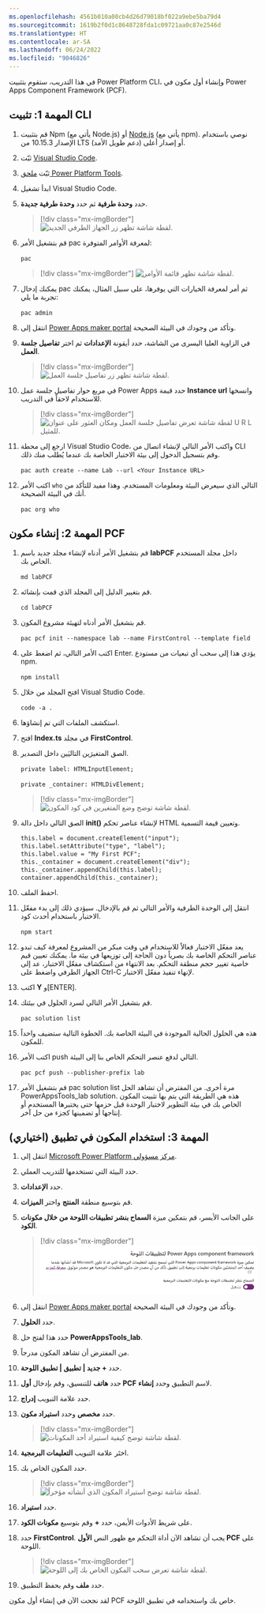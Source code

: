 ```yaml
---
ms.openlocfilehash: 4561b010a00cb4d26d79018bf022a9ebe5ba79d4
ms.sourcegitcommit: 1619b2f0d1c8648728fda1c09721aa0c87e2546d
ms.translationtype: HT
ms.contentlocale: ar-SA
ms.lasthandoff: 06/24/2022
ms.locfileid: "9046826"
---
```

في هذا التدريب، ستقوم بتثبيت ‪Power Platform CLI‬، وإنشاء أول مكون في ‪Power Apps Component Framework (PCF)‬.

## <a name="task-1-install-the-cli"></a>المهمة 1: تثبيت CLI

1.  قم بتثبيت Npm (يأتي مع Node.js) أو [Node.js](https://nodejs.org/en/?azure-portal=true) (يأتي مع npm). نوصي باستخدام الإصدار 10.15.3 من LTS (دعم طويل الأمد) أو إصدار أعلى.

1.  ثبّت [Visual Studio Code](https://code.visualstudio.com/Download/?azure-portal=true).

1.  ثبّت [ملحق Power Platform Tools](https://marketplace.visualstudio.com/items?itemName=microsoft-IsvExpTools.powerplatform-vscode&azure-portal=true).

1.  ابدأ تشغيل Visual Studio Code.

1.  حدد **وحدة طرفية** ثم حدد **وحدة طرفية جديدة**.

    > [!div class="mx-imgBorder"]
    > ![لقطة شاشة تظهر زر الجهاز الطرفي الجديد.](../media/new-terminal.png)

1.  قم بتشغيل الأمر pac لمعرفة الأوامر المتوفرة:

    `pac`

    > [!div class="mx-imgBorder"]
    > ![لقطة شاشة تظهر قائمة الأوامر.](../media/commands.png)

1.  يمكنك إدخال pac ثم أمر لمعرفة الخيارات التي يوفرها، على سبيل المثال، يمكنك تجربة ما يلي:

    `pac admin`

1.  انتقل إلى [Power Apps maker portal](https://make.powerapps.com/?azure-portal=true) وتأكد من وجودك في البيئة الصحيحة.

1.  في الزاوية العليا اليسرى من الشاشة، حدد أيقونة **الإعدادات** ثم اختر **تفاصيل جلسة العمل**.

    > [!div class="mx-imgBorder"]
    > ![لقطة شاشة تظهر زر تفاصيل جلسة العمل.](../media/session-details.png)

1. في مربع حوار تفاصيل جلسة عمل Power Apps حدد قيمة **Instance url** وانسخها للاستخدام لاحقاً في التدريب.

    > [!div class="mx-imgBorder"]
    > ![لقطة شاشة تعرض تفاصيل جلسة العمل ومكان العثور على عنوان U R L للمثيل.](../media/instance.png)

1. ارجع إلى محطة Visual Studio Code، واكتب الأمر التالي لإنشاء اتصال من CLI وقم بتسجيل الدخول إلى بيئة الاختبار الخاصة بك عندما يُطلب منك ذلك.

    `pac auth create --name Lab --url <Your Instance URL>`

1. اكتب الأمر `who` التالي الذي سيعرض البيئة ومعلومات المستخدم. وهذا مفيد للتأكد من أنك في البيئة الصحيحة.

    `pac org who`

## <a name="task-2-create-a-pcf-component"></a>المهمة 2: إنشاء مكون PCF

1.  قم بتشغيل الأمر أدناه لإنشاء مجلد جديد باسم **labPCF** داخل مجلد المستخدم الخاص بك.

    `md labPCF`

1.  قم بتغيير الدليل إلى المجلد الذي قمت بإنشائه.

    `cd labPCF`

1.  قم بتشغيل الأمر أدناه لتهيئة مشروع المكون.

    `pac pcf init --namespace lab --name FirstControl --template field`

1.  اكتب الأمر التالي، ثم اضغط على Enter. يؤدي هذا إلى سحب أي تبعيات من مستودع npm.

    `npm install`

1.  افتح المجلد من خلال Visual Studio Code.

    `code -a .`

1.  استكشف الملفات التي تم إنشاؤها.

1.  افتح **Index.ts** في مجلد **FirstControl**.

1.  الصق المتغيرَين التاليَين داخل التصدير.

    `private label: HTMLInputElement;`

    `private _container: HTMLDivElement;`

    > [!div class="mx-imgBorder"]
    > ![لقطة شاشة توضح وضع المتغيرين في كود المكون.](../media/variables.png)

1.  الصق التالي داخل دالة **init()** لإنشاء عناصر تحكم HTML وتعيين قيمة التسمية.

    ```
    this.label = document.createElement("input");
    this.label.setAttribute("type", "label");
    this.label.value = "My First PCF";
    this._container = document.createElement("div");
    this._container.appendChild(this.label);
    container.appendChild(this._container);
    ```

1. احفظ الملف.

1. انتقل إلى الوحدة الطرفية والأمر التالي ثم قم بالإدخال. سيؤدي ذلك إلى بدء مفعّل الاختبار باستخدام أحدث كود.

    `npm start`

1. يعد مفعّل الاختبار فعالاً للاستخدام في وقت مبكر من المشروع لمعرفة كيف تبدو عناصر التحكم الخاصة بك بصرياً دون الحاجة إلى توزيعها في بيئة ما. يمكنك تعيين قيم خاصية تغيير حجم منطقة التحكم. بعد الانتهاء من استكشاف مفعّل الاختبار، عد إلى الجهاز الطرفي واضغط على Ctrl-C لإنهاء تنفيذ مفعّل الاختبار.

1. اكتب **Y** و[ENTER].

1. قم بتشغيل الأمر التالي لسرد الحلول في بيئتك.

    `pac solution list`

1. هذه هي الحلول الحالية الموجودة في البيئة الخاصة بك. الخطوة التالية ستضيف واحداً للمكون.

1. اكتب الأمر push التالي لدفع عنصر التحكم الخاص بنا إلى البيئة.

    `pac pcf push --publisher-prefix lab`

1. قم بتشغيل الأمر pac solution list مرة أخرى. من المفترض أن تشاهد الحل PowerAppsTools_lab solution. هذه هي الطريقة التي يتم بها تثبيت المكون الخاص بك في بيئة التطوير لاختبار الوحدة قبل حزمها حتى يختبرها المستخدم أو إنتاجها أو تضمينها كجزء من حل آخر.

## <a name="task-3-use-the-component-in-an-app-optional"></a>المهمة 3: استخدام المكون في تطبيق (اختياري)

1.  انتقل إلى [Microsoft Power Platform مركز مسؤولي](https://aka.ms/ppac/?azure-portal=true).

1.  حدد البيئة التي تستخدمها للتدريب العملي.

1.  حدد **الإعدادات**.

1.  قم بتوسيع منطقة **المنتج** واختر **الميزات**.

1.  على الجانب الأيسر، قم بتمكين ميزة **‏‫السماح بنشر تطبيقات اللوحة من خلال مكونات الكود‬**.

    > [!div class="mx-imgBorder"]
    > ![لقطة شاشة توضح مكان تمكين مكونات اللوحة.](../media/code-components.png)

1.  انتقل إلى [Power Apps maker portal](https://make.powerapps.com/?azure-portal=true) وتأكد من وجودك في البيئة الصحيحة.

1.  حدد **الحلول**.

1.  حدد هذا لفتح حل **PowerAppsTools_lab**.

1.  من المفترض أن تشاهد المكون مدرجاً.

1. حدد **+ جديد | تطبيق | تطبيق اللوحة**.

1. حدد **هاتف** للتنسيق، وقم بإدخال **أول PCF** لاسم التطبيق وحدد **إنشاء**.

1. حدد علامة التبويب **إدراج**.

1. حدد **مخصص** وحدد **استيراد مكون**.

    > [!div class="mx-imgBorder"]
    > ![لقطة شاشة توضح كيفية استيراد أحد المكونات.](../media/import-component.png)

1. اختَر علامة التبويب **التعليمات البرمجية**.

1. حدد المكون الخاص بك.

    > [!div class="mx-imgBorder"]
    > ![لقطة شاشة توضح استيراد المكون الذي أنشأته مؤخراً.](../media/import.png)

1. حدد **استيراد**.

1. على شريط الأدوات الأيمن، حدد **+** وقم بتوسيع **مكونات الكود**.

1. حدد **FirstControl**. يجب أن تشاهد الآن أداة التحكم مع ظهور النص **الأول PCF** على اللوحة.

    > [!div class="mx-imgBorder"]
    > ![لقطة شاشة تعرض سحب المكون الخاص بك إلى اللوحة.](../media/canvas.png)

1. حدد **ملف** وقم بحفظ التطبيق.

لقد نجحت الآن في إنشاء أول مكون PCF خاص بك واستخدامه في تطبيق اللوحة.
